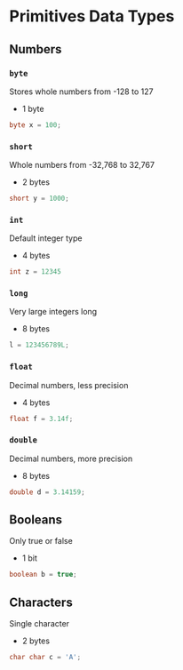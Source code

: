 # Primitives Data Types

## Numbers

### `byte`

Stores whole numbers from -128 to 127

- 1 byte

```java
byte x = 100;
```

### `short`

Whole numbers from -32,768 to 32,767

- 2 bytes

```java
short y = 1000;
```

### `int`

Default integer type

- 4 bytes

```java
int z = 12345
```

### `long`

Very large integers long

- 8 bytes

```java
l = 123456789L;
```

### `float`

Decimal numbers, less precision

- 4 bytes

```java
float f = 3.14f;
```

### `double`

Decimal numbers, more precision

- 8 bytes

```java
double d = 3.14159;
```

## Booleans

Only true or false

- 1 bit

```java
boolean b = true;
```

## Characters

Single character

- 2 bytes

```java
char char c = 'A';
```
